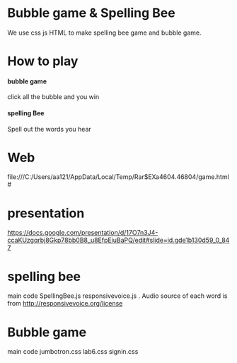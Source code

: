 # Bubble game & Spelling Bee 
 We use css js HTML to make spelling bee game and bubble game.
 


# How to play
#### bubble game 
click all the bubble and you win
#### spelling Bee 
Spell out the words you hear

# Web 
file:///C:/Users/aa121/AppData/Local/Temp/Rar$EXa4604.46804/game.html#



# presentation
https://docs.google.com/presentation/d/17O7n3J4-ccaKUzgqrbj8Gkp78bb0B8_u8EfpEiuBaPQ/edit#slide=id.gde1b130d59_0_847



# spelling bee
main code 
SpellingBee.js
responsivevoice.js .
Audio source of each word is from  http://responsivevoice.org/license


# Bubble game
main code jumbotron.css lab6.css signin.css
